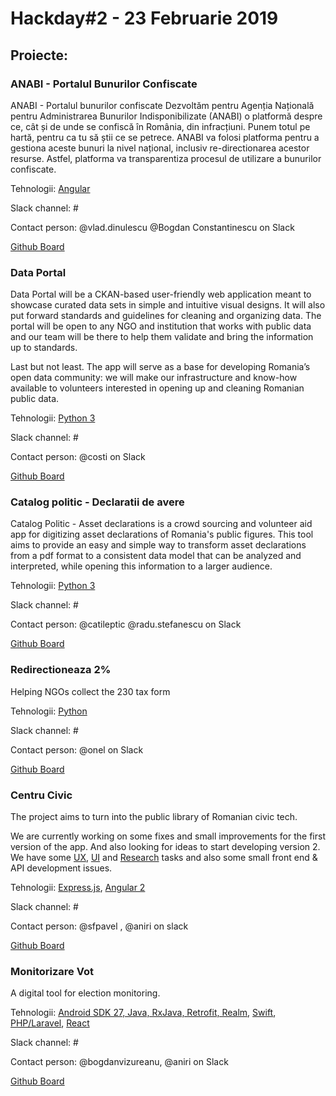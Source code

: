 # Hackday#2 - 23 Februarie 2019

## Proiecte:

### ANABI - Portalul Bunurilor Confiscate
ANABI - Portalul bunurilor confiscate Dezvoltăm pentru Agenția Națională pentru Administrarea Bunurilor Indisponibilizate (ANABI) o platformă despre ce, cât și de unde se confiscă în România, din infracțiuni. Punem totul pe hartă, pentru ca tu să știi ce se petrece. ANABI va folosi platforma pentru a gestiona aceste bunuri la nivel național, inclusiv re-directionarea acestor resurse. Astfel, platforma va transparentiza procesul de utilizare a bunurilor confiscate.

Tehnologii: [Angular](https://github.com/code4romania/anabi-gestiune-client/issues?utf8=%E2%9C%93&q=is%3Aissue+is%3Aopen+label%3Aangular)

Slack channel: #

Contact person: @vlad.dinulescu @Bogdan Constantinescu on Slack

[Github Board](https://github.com/orgs/code4romania/projects/13)

### Data Portal

Data Portal will be a CKAN-based user-friendly web application meant to showcase curated data sets in simple and intuitive visual designs. It will also put forward standards and guidelines for cleaning and organizing data. The portal will be open to any NGO and institution that works with public data and our team will be there to help them validate and bring the information up to standards.

Last but not least. The app will serve as a base for developing Romania’s open data community: we will make our infrastructure and know-how available to volunteers interested in opening up and cleaning Romanian public data.

Tehnologii: [Python 3](https://github.com/code4romania/ckanext-dataportaltheme/issues)

Slack channel: #

Contact person: @costi on Slack

[Github Board](https://github.com/orgs/code4romania/projects/12)

### Catalog politic - Declaratii de avere

Catalog Politic - Asset declarations is a crowd sourcing and volunteer aid app for digitizing asset declarations of Romania's public figures. This tool aims to provide an easy and simple way to transform asset declarations from a pdf format to a consistent data model that can be analyzed and interpreted, while opening this information to a larger audience.

Tehnologii: [Python 3](https://github.com/code4romania/catpol-declaratii/issues?utf8=%E2%9C%93&q=is%3Aissue+is%3Aopen+label%3Apython)

Slack channel: #

Contact person: @catileptic @radu.stefanescu on Slack

[Github Board](https://github.com/orgs/code4romania/projects/10)

### Redirectioneaza 2%

Helping NGOs collect the 230 tax form

Tehnologii: [Python](https://github.com/code4romania/redirectioneaza/issues)

Slack channel: #

Contact person: @onel on Slack

[Github Board](https://github.com/code4romania/redirectioneaza/issues)

### Centru Civic

The project aims to turn into the public library of Romanian civic tech.

We are currently working on some fixes and small improvements for the first version of the app. And also looking for ideas to start developing version 2. We have some [UX](https://github.com/code4romania/civichq-client/issues?q=is%3Aissue+is%3Aopen+label%3AUX), [UI](https://github.com/code4romania/civichq-client/issues?utf8=%E2%9C%93&q=is%3Aissue+is%3Aopen+label%3AUI) and [Research](https://github.com/code4romania/civichq-client/issues?utf8=%E2%9C%93&q=is%3Aissue+is%3Aopen+label%3AResearch) tasks and also some small front end & API development issues. 

Tehnologii: [Express.js](https://github.com/code4romania/civichq-api/issues?q=is%3Aissue+is%3Aopen+label%3Aespress-js), [Angular 2](https://github.com/code4romania/civichq-client/labels/angular)

Slack channel: #  

Contact person: @sfpavel , @aniri on slack  

[Github Board](https://github.com/orgs/code4romania/projects/8)

### Monitorizare Vot

A digital tool for election monitoring.

Tehnologii: [Android SDK 27, Java, RxJava, Retrofit, Realm](https://github.com/code4romania/monitorizare-vot-android/issues?utf8=%E2%9C%93&q=is%3Aissue+is%3Aopen+label%3Aandroid), [Swift](https://github.com/code4romania/monitorizare-vot-ios/issues?utf8=%E2%9C%93&q=is%3Aissue+is%3Aopen+label%3Aios), [PHP/Laravel](https://github.com/code4romania/monitorizare-vot-votanti-api/issues), [React](https://github.com/code4romania/monitorizare-vot-votanti-admin/issues?utf8=%E2%9C%93&q=is%3Aissue+is%3Aopen+label%3Areact)

Slack channel: #

Contact person: @bogdanvizureanu, @aniri on Slack

[Github Board](https://github.com/orgs/code4romania/projects/7)

